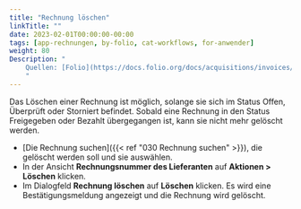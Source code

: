 ```yaml
---
title: "Rechnung löschen"
linkTitle: ""
date: 2023-02-01T00:00:00-00:00
tags: [app-rechnungen, by-folio, cat-workflows, for-anwender]
weight: 80
Description: "
    Quellen: [Folio](https://docs.folio.org/docs/acquisitions/invoices/#deleting-an-invoice) & [GBV](https://info.gbv.de/pages/viewpage.action?pageId=851345682)
    "
---
```


Das Löschen einer Rechnung ist möglich, solange sie sich im Status Offen, Überprüft oder Storniert befindet. Sobald eine Rechnung in den Status Freigegeben oder Bezahlt übergegangen ist, kann sie nicht mehr gelöscht werden.

* [Die Rechnung suchen]({{< ref "030 Rechnung suchen" >}}), die gelöscht werden soll und sie auswählen.
* In der Ansicht **Rechnungsnummer des Lieferanten** auf **Aktionen > Löschen** klicken.
* Im Dialogfeld **Rechnung löschen** auf **Löschen** klicken. Es wird eine Bestätigungsmeldung angezeigt und die Rechnung wird gelöscht.
